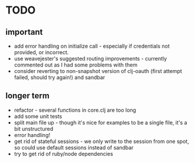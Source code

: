 # TODO

## important
* add error handling on initialize call - especially if credentials not provided, or incorrect.
* use weavejester's suggested routing improvements - currently commented out as I had some problems with them
* consider reverting to non-snapshot version of clj-oauth (first attempt failed, should try again!) and sandbar

## longer term
* refactor - several functions in core.clj are too long
* add some unit tests
* split main file up - though it's nice for examples to be a single file, it's a bit unstructured
* error handling!
* get rid of stateful sessions - we only write to the session from one spot, so could use default sessions instead of sandbar
* try to get rid of ruby/node dependencies
